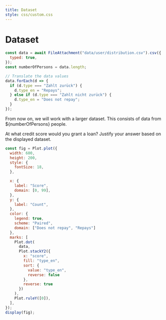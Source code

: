 ```yaml
---
title: Dataset
style: css/custom.css
---
```


# Dataset

```js
const data = await FileAttachment("data/user/distribution.csv").csv({
  typed: true,
});
const numberOfPersons = data.length;

// Translate the data values
data.forEach(d => {
  if (d.type === "Zahlt zurück") {
    d.type_en = "Repays";
  } else if (d.type === "Zahlt nicht zurück") {
    d.type_en = "Does not repay";
  }
});
```

From now on, we will work with a larger dataset. This consists of data from ${numberOfPersons} people.

<div class="tip" label="Task">
At what credit score would you grant a loan? 
Justify your answer based on the displayed dataset.
</div>

```js
const fig = Plot.plot({
  width: 600,
  height: 200,
  style: {
    fontSize: 18,
  },

  x: {
    label: "Score", 
    domain: [0, 99],
  },
  y: {
    label: "Count",
  },
  color: {
    legend: true,
    scheme: "Paired",
    domain: ["Does not repay", "Repays"]
  },
  marks: [
    Plot.dot(
      data,
      Plot.stackY2({
        x: "score",
        fill: "type_en",
        sort: {
          value: "type_en", 
          reverse: false 
        },
        reverse: true
      })
    ),
    Plot.ruleY([0]),
  ],
});
display(fig);
